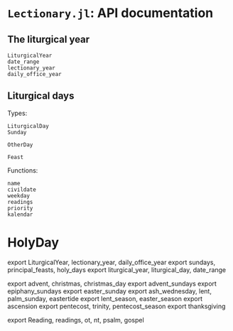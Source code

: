 # `Lectionary.jl`: API documentation


## The liturgical year


```@docs
LiturgicalYear
date_range
lectionary_year
daily_office_year
```


## Liturgical days

Types:


```
LiturgicalDay
Sunday

OtherDay
```

```@docs
Feast
```

Functions:


```@docs
name
civildate
weekday
readings
priority
kalendar
```


# HolyDay


export LiturgicalYear, lectionary_year, daily_office_year
export sundays, principal_feasts, holy_days
export liturgical_year, liturgical_day, date_range

export advent, christmas, christmas_day
export advent_sundays
export epiphany_sundays
export easter_sunday
export ash_wednesday, lent, palm_sunday, eastertide
export lent_season, easter_season
export ascension
export pentecost, trinity, pentecost_season
export thanksgiving

export Reading, readings, ot, nt, psalm, gospel
